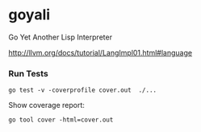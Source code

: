 # goyali

Go Yet Another Lisp Interpreter


http://llvm.org/docs/tutorial/LangImpl01.html#language


### Run Tests ###

`go test -v -coverprofile cover.out  ./...`

Show coverage report:

`go tool cover -html=cover.out`